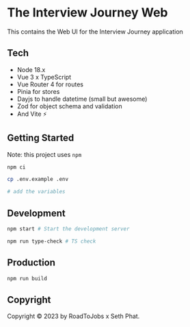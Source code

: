 # The Interview Journey Web

This contains the Web UI for the Interview Journey application

## Tech

- Node 18.x
- Vue 3 x TypeScript
- Vue Router 4 for routes
- Pinia for stores
- Dayjs to handle datetime (small but awesome)
- Zod for object schema and validation
- And Vite ⚡️

## Getting Started

Note: this project uses `npm`

```bash
npm ci

cp .env.example .env

# add the variables
```

## Development

```bash
npm start # Start the development server

npm run type-check # TS check
```

## Production

```bash
npm run build
```

## Copyright

Copyright ©️ 2023 by RoadToJobs x Seth Phat.
